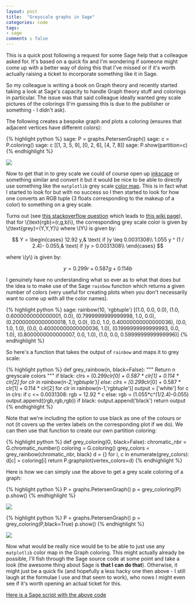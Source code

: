 ```yaml
---
layout: post
title:  "Greyscale graphs in Sage"
categories: code
tags:
- sage
comments : false
---
```


This is a quick post following a request for some Sage help that a colleague asked for.
It's based on a quick fix and I'm wondering if someone might come up with a better way of doing this that I've missed or if it's worth actually raising a ticket to incorporate something like it in Sage.

So my colleague is writing a book on Graph theory and recently started taking a look at Sage's capacity to handle Graph theory stuff and colorings in particular.
The issue was that said colleague ideally wanted grey scale pictures of the colorings (I'm guessing this is due to the publisher or something - I didn't ask).

The following creates a bespoke graph and plots a coloring (ensures that adjacent vertices have different colors):

{% highlight python %}
sage: P = graphs.PetersenGraph()
sage: c = P.coloring()
sage: c
[[1, 3, 5, 9], [0, 2, 6], [4, 7, 8]]
sage: P.show(partition=c)
{% endhighlight %}

![]({{site.baseurl}}/assets/images/multi_color_petersen_graph_coloring.png)

Now to get that in to grey scale we could of course open up [inkscape](http://www.inkscape.org/en/) or something similar and convert it but it would be nice to be able to directly use something like the `matplotlib` grey scale [color map]().
This is in fact what I started to look for but with no success so I then started to look for how one converts an RGB tuple (3 floats corresponding to the makeup of a color) to something on a grey scale.

Turns out (see [this stackoverflow question](http://stackoverflow.com/questions/12201577/convert-rgb-image-to-grayscale-in-python) which leads to [this wiki page](http://en.wikipedia.org/wiki/Grayscale#Converting_color_to_grayscale)), that for \\(\text{rgb}=(r,g,b)\\), the corresponding grey scale color is given by \\(\text{grey}=(Y,Y,Y)\\) where \\(Y\\) is given by:

$$
Y = \begin{cases}
    12.92 y,& \text{ if }y \leq 0.0031308\\
    1.055 y ^ (1 / 2.4)- 0.055,& \text{ if }y > 0.0031308\\
\end{cases}
$$

where \\(y\\) is given by:

$$
y = 0.299 r + 0.587 g + 0.114 b
$$

I genuinely have no understanding what so ever as to what that does but the idea is to make use of the Sage `rainbow` function which returns a given number of colors (very useful for creating plots when you don't necessarily want to come up with all the color names).

{% highlight python %}
sage: rainbow(10, 'rgbtuple')
[(1.0, 0.0, 0.0),
 (1.0, 0.6000000000000001, 0.0),
 (0.7999999999999998, 1.0, 0.0),
 (0.20000000000000018, 1.0, 0.0),
 (0.0, 1.0, 0.40000000000000036),
 (0.0, 1.0, 1.0),
 (0.0, 0.40000000000000036, 1.0),
 (0.1999999999999993, 0.0, 1.0),
 (0.8000000000000007, 0.0, 1.0),
 (1.0, 0.0, 0.5999999999999996)]
{% endhighlight %}

So here's a function that takes the output of `rainbow` and maps it to grey scale:

{% highlight python %}
def grey_rainbow(n, black=False):
    """
    Return n greyscale colors
    """
    if black:
        clrs = [0.299*clr[0] + 0.587 * clr[1] + 0.114 * clr[2] for clr in rainbow(n-2,'rgbtuple')]
    else:
        clrs = [0.299*clr[0] + 0.587 * clr[1] + 0.114 * clr[2] for clr in rainbow(n-1,'rgbtuple')]
    output = ['white']
    for c in clrs:
        if c <= 0.0031308:
            rgb = 12.92 * c
        else:
            rgb = (1.055*c^(1/2.4)-0.055)
        output.append((rgb,rgb,rgb))
    if black:
        output.append('black')
    return output
{% endhighlight %}

Note that we're including the option to use black as one of the colours or not (it covers up the vertex labels on the corresponding plot if we do).
We can then use that function to create our own partition coloring:

{% highlight python %}
def grey_coloring(G, black=False):
    chromatic_nbr = G.chromatic_number()
    coloring = G.coloring()
    grey_colors = grey_rainbow(chromatic_nbr, black)
    d = {}
    for i, c in enumerate(grey_colors):
        d[c] = coloring[i]
    return P.graphplot(vertex_colors=d)
{% endhighlight %}

Here is how we can simply use the above to get a grey scale coloring of a graph:

{% highlight python %}
P = graphs.PetersenGraph()
p = grey_coloring(P)
p.show()
{% endhighlight %}

![]({{site.baseurl}}/assets/images/grey_petersen_graph_coloring.png)

{% highlight python %}
P = graphs.PetersenGraph()
p = grey_coloring(P,black=True)
p.show()
{% endhighlight %}

![]({{site.baseurl}}/assets/images/grey_petersen_graph_coloring_with_black.png)

Now what would be really nice would be to be able to just use any `matplotlib` color map in the Graph coloring.
This might actually already be possible, I'll fish through the Sage source code at some point and take a look (the awesome thing about Sage is **that I can do that**).
Otherwise, it might just be a quick fix (and hopefully a less hacky one then above - I still laugh at the formulae I use and that seem to work), who nows I might even see if it's worth opening an actual ticket for this.

[Here is a Sage script with the above code]({{site.baseurl}}/assets/code/greyscale-graphs-in-sage.sage)
